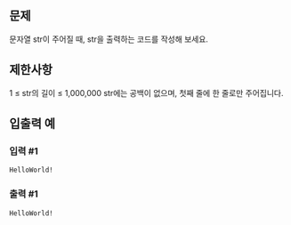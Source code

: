 ## 문제
문자열 str이 주어질 때, str을 출력하는 코드를 작성해 보세요.

## 제한사항
1 ≤ str의 길이 ≤ 1,000,000
str에는 공백이 없으며, 첫째 줄에 한 줄로만 주어집니다.

## 입출력 예
### 입력 #1
```
HelloWorld!
```
### 출력 #1
```
HelloWorld!
```
